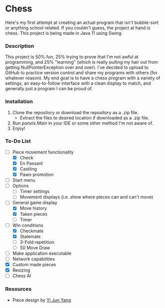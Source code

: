 # Chess
Here's my first attempt at creating an actual program that isn't bubble-sort or anything school related. If you couldn't guess, the project at hand is chess. This project is being made in Java 11 using Swing.

### Description
This project is 50% fun, 25% trying to prove that I'm not awful at programming, and 25% "learning" (which is really pulling my hair out from getting NullPointerException over and over). I've decided to upload to GitHub to practice version control and share my programs with others (for whatever reason). My end goal is to have a chess program with a variety of settings, an easy-to-follow interface with a clean display to match, and generally just a program I can be proud of.

### Installation
1. Clone the repository or download the repository as a .zip file.
   * Extract the files to desired location if downloaded as a .zip file.
2. Run *panels.Main* in your IDE or some other method I'm not aware of.
3. Enjoy!

### To-Do List
- [ ] Piece movement functionality
  - [x] Check
  - [x] En Passant
  - [x] Castling
  - [x] Pawn promotion
- [ ] Start menu
- [ ] Options
  - [ ] Timer settings
  - [ ] Movement displays (i.e. show where pieces can and can't move)
- [ ] General game display
  - [x] Move history
  - [x] Taken pieces
  - [ ] Timer
- [ ] Win conditions
  - [x] Checkmate
  - [x] Stalemate
  - [ ] 3-Fold repetition
  - [ ] 50 Move Draw
- [ ] Make application executable
- [ ] Network capabilities
- [x] Custom made pieces
- [x] Resizing
- [ ] Chess AI

### Resources
* Piece design by [Yi Jun Yang](https://www.instagram.com/y.yang.art/)
